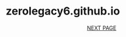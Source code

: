 # zerolegacy6.github.io

<p style= "text-align: center"><a href= "funds of web.html">NEXT PAGE</a></p>
